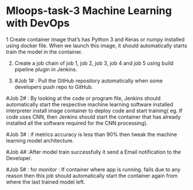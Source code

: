 # Mloops-task-3 Machine Learning with DevOps

1   Create container image that’s has Python 3 and Keras or numpy installed using docker file.
      When we launch this image, it should automatically starts train the model in the container.
      
2.    Create a job chain of job 1, job 2, job 3, job 4 and job 5 using build pipeline plugin in Jenkins.

3.  #Job 1# : Pull the GitHub repository automatically when some developers push repo to GitHub.

#Job 2# : By looking at the code or program file, Jenkins should automatically start the respective machine learning software installed interpreter install image container to    deploy code and start training( eg. If code uses CNN, then Jenkins should start the container that has already installed all the software required for the CNN processing).

#Job 3# : if metrics accuracy is less than 90% then tweak the machine learning model architecture.

#Job 4# :After model train successfully it send a Email notification to the Developer.

#Job 5# : for monitor : If container where app is running. fails due to any reason then this job should automatically start the container again from where the last trained model left.
